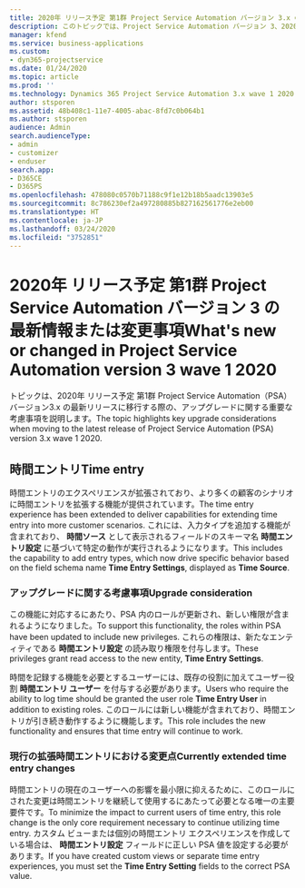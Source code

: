 ```yaml
---
title: 2020年 リリース予定 第1群 Project Service Automation バージョン 3.x の最新情報または変更事項
description: このトピックでは、Project Service Automation バージョン 3、2020年 リリース予定 第1群の新機能と変更点について説明します。
manager: kfend
ms.service: business-applications
ms.custom:
- dyn365-projectservice
ms.date: 01/24/2020
ms.topic: article
ms.prod: ''
ms.technology: Dynamics 365 Project Service Automation 3.x wave 1 2020
author: stsporen
ms.assetid: 48b408c1-11e7-4005-abac-8fd7c0b064b1
ms.author: stsporen
audience: Admin
search.audienceType:
- admin
- customizer
- enduser
search.app:
- D365CE
- D365PS
ms.openlocfilehash: 478080c0570b71188c9f1e12b18b5aadc13903e5
ms.sourcegitcommit: 8c786230ef2a497280885b827162561776e2eb00
ms.translationtype: HT
ms.contentlocale: ja-JP
ms.lasthandoff: 03/24/2020
ms.locfileid: "3752851"
---
```

# <a name="whats-new-or-changed-in-project-service-automation-version-3-wave-1-2020"></a><span data-ttu-id="d29e4-103">2020年 リリース予定 第1群 Project Service Automation バージョン 3 の最新情報または変更事項</span><span class="sxs-lookup"><span data-stu-id="d29e4-103">What's new or changed in Project Service Automation version 3 wave 1 2020</span></span>
<span data-ttu-id="d29e4-104">トピックは、2020年 リリース予定 第1群 Project Service Automation（PSA）バージョン3.x の最新リリースに移行する際の、アップグレードに関する重要な考慮事項を説明します。</span><span class="sxs-lookup"><span data-stu-id="d29e4-104">The topic highlights key upgrade considerations when moving to the latest release of Project Service Automation (PSA) version 3.x wave 1 2020.</span></span>

## <a name="time-entry"></a><span data-ttu-id="d29e4-105">時間エントリ</span><span class="sxs-lookup"><span data-stu-id="d29e4-105">Time entry</span></span>
<span data-ttu-id="d29e4-106">時間エントリのエクスペリエンスが拡張されており、より多くの顧客のシナリオに時間エントリを拡張する機能が提供されています。</span><span class="sxs-lookup"><span data-stu-id="d29e4-106">The time entry experience has been extended to deliver capabilities for extending time entry into more customer scenarios.</span></span> <span data-ttu-id="d29e4-107">これには、入力タイプを追加する機能が含まれており、 **時間ソース** として表示されるフィールドのスキーマ名 **時間エントリ設定** に基づいて特定の動作が実行されるようになります。</span><span class="sxs-lookup"><span data-stu-id="d29e4-107">This includes the capability to add entry types, which now drive specific behavior based on the field schema name **Time Entry Settings**, displayed as **Time Source**.</span></span>

### <a name="upgrade-consideration"></a><span data-ttu-id="d29e4-108">アップグレードに関する考慮事項</span><span class="sxs-lookup"><span data-stu-id="d29e4-108">Upgrade consideration</span></span>
<span data-ttu-id="d29e4-109">この機能に対応するにあたり、PSA 内のロールが更新され、新しい権限が含まれるようになりました。</span><span class="sxs-lookup"><span data-stu-id="d29e4-109">To support this functionality, the roles within PSA have been updated to include new privileges.</span></span> <span data-ttu-id="d29e4-110">これらの権限は、新たなエンティティである **時間エントリ設定** の読み取り権限を付与します。</span><span class="sxs-lookup"><span data-stu-id="d29e4-110">These privileges grant read access to the new entity, **Time Entry Settings**.</span></span>

<span data-ttu-id="d29e4-111">時間を記録する機能を必要とするユーザーには、既存の役割に加えてユーザー役割 **時間エントリ ユーザー** を付与する必要があります。</span><span class="sxs-lookup"><span data-stu-id="d29e4-111">Users who require the ability to log time should be granted the user role **Time Entry User** in addition to existing roles.</span></span> <span data-ttu-id="d29e4-112">このロールには新しい機能が含まれており、時間エントリが引き続き動作するように機能します。</span><span class="sxs-lookup"><span data-stu-id="d29e4-112">This role includes the new functionality and ensures that time entry will continue to work.</span></span>

### <a name="currently-extended-time-entry-changes"></a><span data-ttu-id="d29e4-113">現行の拡張時間エントリにおける変更点</span><span class="sxs-lookup"><span data-stu-id="d29e4-113">Currently extended time entry changes</span></span>
<span data-ttu-id="d29e4-114">時間エントリの現在のユーザーへの影響を最小限に抑えるために、このロールにされた変更は時間エントリを継続して使用するにあたって必要となる唯一の主要要件です。</span><span class="sxs-lookup"><span data-stu-id="d29e4-114">To minimize the impact to current users of time entry, this role change is the only core requirement necessary to continue utilizing time entry.</span></span> <span data-ttu-id="d29e4-115">カスタム ビューまたは個別の時間エントリ エクスペリエンスを作成している場合は、 **時間エントリ設定** フィールドに正しい PSA 値を設定する必要があります。</span><span class="sxs-lookup"><span data-stu-id="d29e4-115">If you have created custom views or separate time entry experiences, you must set the **Time Entry Setting** fields to the correct PSA value.</span></span>
